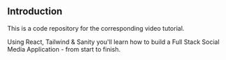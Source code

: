 ## Introduction
This is a code repository for the corresponding video tutorial.

Using React, Tailwind & Sanity you'll learn how to build a Full Stack Social Media Application - from start to finish.
